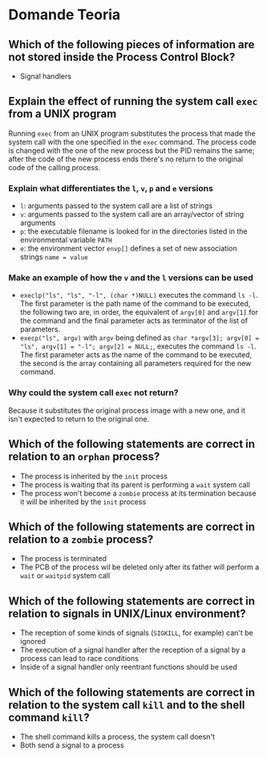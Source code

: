# Domande Teoria

## Which of the following pieces of information are not stored inside the Process Control Block?

- Signal handlers

## Explain the effect of running the system call `exec` from a UNIX program
Running `exec` from an UNIX program substitutes the process that made the system call with the one specified in the `exec` command. The process code is changed with the one of the new process but the PID remains the same; after the code of the new process ends there's no return to the original code of the calling process.

### Explain what differentiates the `l`, `v`, `p` and `e` versions

- `l`: arguments passed to the system call are a list of strings
- `v`: arguments passed to the system call are an array/vector of string arguments
- `p`: the executable filename is looked for in the directories listed in the environmental variable `PATH`
- `e`: the environment vector `envp[]` defines a set of new association strings `name = value`

### Make an example of how the `v` and the `l` versions can be used

- `execlp("ls", "ls", "-l", (char *)NULL)` executes the command `ls -l`. The first parameter is the path name of the command to be executed, the following two are, in order, the equivalent of `argv[0]` and `argv[1]` for the command and the final parameter acts as terminator of the list of parameters.
- `execp("ls", argv)` with `argv` being defined as `char *argv[3]; argv[0] = "ls", argv[1] = "-l"; argv[2] = NULL;`, executes the command `ls -l`. The first parameter acts as the name of the command to be executed, the second is the array containing all parameters required for the new command.

### Why could the system call `exec` not return?

Because it substitutes the original process image with a new one, and it isn't expected to return to the original one.

## Which of the following statements are correct in relation to an `orphan` process?

- The process is inherited by the `init` process
- The process is waiting that its parent is performing a `wait` system call
- The process won't become a `zombie` process at its termination because it will be inherited by the `init` process

## Which of the following statements are correct in relation to a `zombie` process?

- The process is terminated
- The PCB of the process wil be deleted only after its father will perform a `wait` or `waitpid` system call

## Which of the following statements are correct in relation to signals in UNIX/Linux environment?

- The reception of some kinds of signals (`SIGKILL`, for example) can't be ignored
- The execution of a signal handler after the reception of a signal by a process can lead to race conditions
- Inside of a signal handler only reentrant functions should be used

## Which of the following statements are correct in relation to the system call `kill` and to the shell command `kill`?

- The shell command kills a process, the system call doesn't
- Both send a signal to a process